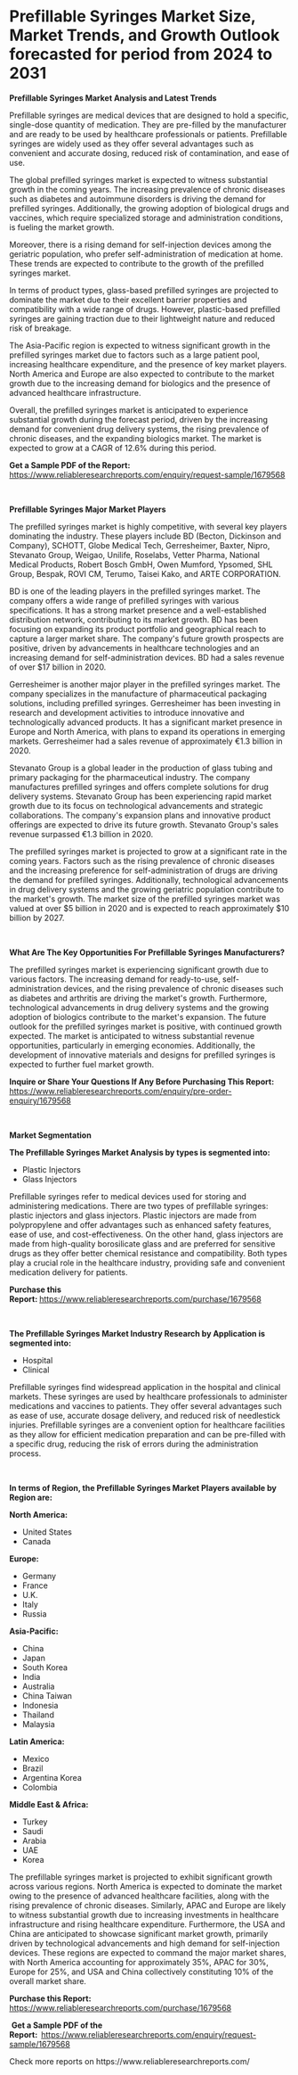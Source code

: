 <p><h1>Prefillable Syringes Market Size, Market Trends, and Growth Outlook forecasted for period from 2024 to 2031</h1></p><p><strong>Prefillable Syringes Market Analysis and Latest Trends</strong></p>
<p><p>Prefillable syringes are medical devices that are designed to hold a specific, single-dose quantity of medication. They are pre-filled by the manufacturer and are ready to be used by healthcare professionals or patients. Prefillable syringes are widely used as they offer several advantages such as convenient and accurate dosing, reduced risk of contamination, and ease of use.</p><p>The global prefilled syringes market is expected to witness substantial growth in the coming years. The increasing prevalence of chronic diseases such as diabetes and autoimmune disorders is driving the demand for prefilled syringes. Additionally, the growing adoption of biological drugs and vaccines, which require specialized storage and administration conditions, is fueling the market growth.</p><p>Moreover, there is a rising demand for self-injection devices among the geriatric population, who prefer self-administration of medication at home. These trends are expected to contribute to the growth of the prefilled syringes market.</p><p>In terms of product types, glass-based prefilled syringes are projected to dominate the market due to their excellent barrier properties and compatibility with a wide range of drugs. However, plastic-based prefilled syringes are gaining traction due to their lightweight nature and reduced risk of breakage.</p><p>The Asia-Pacific region is expected to witness significant growth in the prefilled syringes market due to factors such as a large patient pool, increasing healthcare expenditure, and the presence of key market players. North America and Europe are also expected to contribute to the market growth due to the increasing demand for biologics and the presence of advanced healthcare infrastructure.</p><p>Overall, the prefilled syringes market is anticipated to experience substantial growth during the forecast period, driven by the increasing demand for convenient drug delivery systems, the rising prevalence of chronic diseases, and the expanding biologics market. The market is expected to grow at a CAGR of 12.6% during this period.</p></p>
<p><strong>Get a Sample PDF of the Report:&nbsp;</strong> <a href="https://www.reliableresearchreports.com/enquiry/request-sample/1679568">https://www.reliableresearchreports.com/enquiry/request-sample/1679568</a></p>
<p>&nbsp;</p>
<p><strong>Prefillable Syringes Major Market Players</strong></p>
<p><p>The prefilled syringes market is highly competitive, with several key players dominating the industry. These players include BD (Becton, Dickinson and Company), SCHOTT, Globe Medical Tech, Gerresheimer, Baxter, Nipro, Stevanato Group, Weigao, Unilife, Roselabs, Vetter Pharma, National Medical Products, Robert Bosch GmbH, Owen Mumford, Ypsomed, SHL Group, Bespak, ROVI CM, Terumo, Taisei Kako, and ARTE CORPORATION.</p><p>BD is one of the leading players in the prefilled syringes market. The company offers a wide range of prefilled syringes with various specifications. It has a strong market presence and a well-established distribution network, contributing to its market growth. BD has been focusing on expanding its product portfolio and geographical reach to capture a larger market share. The company's future growth prospects are positive, driven by advancements in healthcare technologies and an increasing demand for self-administration devices. BD had a sales revenue of over $17 billion in 2020.</p><p>Gerresheimer is another major player in the prefilled syringes market. The company specializes in the manufacture of pharmaceutical packaging solutions, including prefilled syringes. Gerresheimer has been investing in research and development activities to introduce innovative and technologically advanced products. It has a significant market presence in Europe and North America, with plans to expand its operations in emerging markets. Gerresheimer had a sales revenue of approximately €1.3 billion in 2020.</p><p>Stevanato Group is a global leader in the production of glass tubing and primary packaging for the pharmaceutical industry. The company manufactures prefilled syringes and offers complete solutions for drug delivery systems. Stevanato Group has been experiencing rapid market growth due to its focus on technological advancements and strategic collaborations. The company's expansion plans and innovative product offerings are expected to drive its future growth. Stevanato Group's sales revenue surpassed €1.3 billion in 2020.</p><p>The prefilled syringes market is projected to grow at a significant rate in the coming years. Factors such as the rising prevalence of chronic diseases and the increasing preference for self-administration of drugs are driving the demand for prefilled syringes. Additionally, technological advancements in drug delivery systems and the growing geriatric population contribute to the market's growth. The market size of the prefilled syringes market was valued at over $5 billion in 2020 and is expected to reach approximately $10 billion by 2027.</p></p>
<p>&nbsp;</p>
<p><strong>What Are The Key Opportunities For Prefillable Syringes Manufacturers?</strong></p>
<p><p>The prefilled syringes market is experiencing significant growth due to various factors. The increasing demand for ready-to-use, self-administration devices, and the rising prevalence of chronic diseases such as diabetes and arthritis are driving the market's growth. Furthermore, technological advancements in drug delivery systems and the growing adoption of biologics contribute to the market's expansion. The future outlook for the prefilled syringes market is positive, with continued growth expected. The market is anticipated to witness substantial revenue opportunities, particularly in emerging economies. Additionally, the development of innovative materials and designs for prefilled syringes is expected to further fuel market growth.</p></p>
<p><strong>Inquire or Share Your Questions If Any Before Purchasing This Report:</strong> <a href="https://www.reliableresearchreports.com/enquiry/pre-order-enquiry/1679568">https://www.reliableresearchreports.com/enquiry/pre-order-enquiry/1679568</a></p>
<p>&nbsp;</p>
<p><strong>Market Segmentation</strong></p>
<p><strong>The Prefillable Syringes Market Analysis by types is segmented into:</strong></p>
<p><ul><li>Plastic Injectors</li><li>Glass Injectors</li></ul></p>
<p><p>Prefillable syringes refer to medical devices used for storing and administering medications. There are two types of prefillable syringes: plastic injectors and glass injectors. Plastic injectors are made from polypropylene and offer advantages such as enhanced safety features, ease of use, and cost-effectiveness. On the other hand, glass injectors are made from high-quality borosilicate glass and are preferred for sensitive drugs as they offer better chemical resistance and compatibility. Both types play a crucial role in the healthcare industry, providing safe and convenient medication delivery for patients.</p></p>
<p><strong>Purchase this Report:&nbsp;</strong><a href="https://www.reliableresearchreports.com/purchase/1679568">https://www.reliableresearchreports.com/purchase/1679568</a></p>
<p>&nbsp;</p>
<p><strong>The Prefillable Syringes Market Industry Research by Application is segmented into:</strong></p>
<p><ul><li>Hospital</li><li>Clinical</li></ul></p>
<p><p>Prefillable syringes find widespread application in the hospital and clinical markets. These syringes are used by healthcare professionals to administer medications and vaccines to patients. They offer several advantages such as ease of use, accurate dosage delivery, and reduced risk of needlestick injuries. Prefillable syringes are a convenient option for healthcare facilities as they allow for efficient medication preparation and can be pre-filled with a specific drug, reducing the risk of errors during the administration process.</p></p>
<p>&nbsp;</p>
<p><strong>In terms of Region, the Prefillable Syringes Market Players available by Region are:</strong></p>
<p>
    <p> <strong> North America: </strong>
        <ul>
            <li>United States</li>
            <li>Canada</li>
        </ul>
        </p> 
    <p> <strong> Europe: </strong>
        <ul>
            <li>Germany</li>
            <li>France</li>
            <li>U.K.</li>
            <li>Italy</li>
            <li>Russia</li>
        </ul>
        </p> 
    <p> <strong> Asia-Pacific: </strong>
        <ul>
            <li>China</li>
            <li>Japan</li>
            <li>South Korea</li>
            <li>India</li>
            <li>Australia</li>
            <li>China Taiwan</li>
            <li>Indonesia</li>
            <li>Thailand</li>
            <li>Malaysia</li>
        </ul>
        </p> 
    <p> <strong> Latin America: </strong>
        <ul>
            <li>Mexico</li>
            <li>Brazil</li>
            <li>Argentina Korea</li>
            <li>Colombia</li>
        </ul>
        </p> 
    <p> <strong> Middle East & Africa: </strong>
        <ul>
            <li>Turkey</li>
            <li>Saudi</li>
            <li>Arabia</li>
            <li>UAE</li>
            <li>Korea</li>
        </ul>
    </p>
    </p>
<p><p>The prefillable syringes market is projected to exhibit significant growth across various regions. North America is expected to dominate the market owing to the presence of advanced healthcare facilities, along with the rising prevalence of chronic diseases. Similarly, APAC and Europe are likely to witness substantial growth due to increasing investments in healthcare infrastructure and rising healthcare expenditure. Furthermore, the USA and China are anticipated to showcase significant market growth, primarily driven by technological advancements and high demand for self-injection devices. These regions are expected to command the major market shares, with North America accounting for approximately 35%, APAC for 30%, Europe for 25%, and USA and China collectively constituting 10% of the overall market share.</p></p>
<p><strong>Purchase this Report: </strong><a href="https://www.reliableresearchreports.com/purchase/1679568">https://www.reliableresearchreports.com/purchase/1679568</a></p>
<p>&nbsp;<strong>Get a Sample PDF of the Report:&nbsp;&nbsp;</strong><a href="https://www.reliableresearchreports.com/enquiry/request-sample/1679568">https://www.reliableresearchreports.com/enquiry/request-sample/1679568</a></p>
<p><strong></strong></p>
<p>Check more reports on https://www.reliableresearchreports.com/</p>